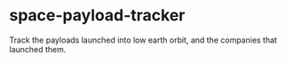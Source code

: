 # space-payload-tracker

Track the payloads launched into low earth orbit, and the companies that launched them.